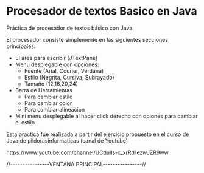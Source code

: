 # Procesador de textos Basico en Java
Práctica de procesador de textos básico con Java

El procesador consiste simplemente en las siguientes secciones principales:
- El área para escribir (JTextPane)
- Menu desplegable con opciones:
  - Fuente (Arial, Courier, Verdana)
  - Estilo (Negrita, Cursiva, Subrayado)
  - Tamaño (12,16,20,24)
- Barra de Herramientas
  - Para cambiar estilo
  - Para cambiar color
  - Para cambiar alineacion
- Mini menu desplegable al hacer click derecho con opiones para cambiar el 
estilo

Esta practica fue realizada a partir del ejercicio propuesto en el curso de Java
de pildorasinformaticas (canal de Youtube)

https://www.youtube.com/channel/UCdulIs-x_xrRd1ezwJZR9ww

//----------------VENTANA PRINCIPAL----------------//


